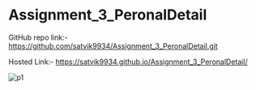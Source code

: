 # Assignment_3_PeronalDetail

GitHub repo link:- https://github.com/satvik9934/Assignment_3_PeronalDetail.git

Hosted Link:- https://satvik9934.github.io/Assignment_3_PeronalDetail/

![p1](https://github.com/satvik9934/Assignment_3_PeronalDetail/assets/87279121/5fdfa3ce-88a2-42a7-a880-dc7b9fc9cfb7)


